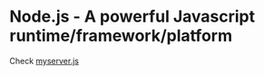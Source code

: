 # Node.js - A powerful Javascript runtime/framework/platform

Check [myserver.js](./examples/set1/myserver.js)